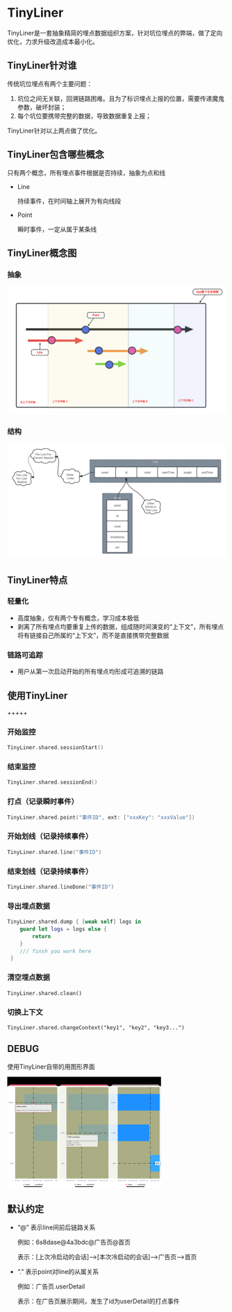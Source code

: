 # TinyLiner

TinyLiner是一套抽象精简的埋点数据组织方案，针对坑位埋点的弊端，做了定向优化，力求升级改造成本最小化。

## TinyLiner针对谁

传统坑位埋点有两个主要问题：

1. 坑位之间无关联，回溯链路困难。且为了标识埋点上报的位置，需要传递魔鬼参数，破坏封装；
2. 每个坑位要携带完整的数据，导致数据重复上报；

TinyLiner针对以上两点做了优化。

## TinyLiner包含哪些概念

只有两个概念，所有埋点事件根据是否持续，抽象为点和线

- Line

  持续事件，在时间轴上展开为有向线段

- Point

  瞬时事件，一定从属于某条线

## TinyLiner概念图

### 抽象

![未命名文件(18)](./assets/未命名文件(18).png)



### 结构

![未命名文件(19)](./assets/未命名文件(19).png)

## TinyLiner特点

### 轻量化

- 高度抽象，仅有两个专有概念，学习成本极低
- 剥离了所有埋点均要重复上传的数据，组成随时间演变的“上下文”，所有埋点将有链接自己所属的“上下文”，而不是直接携带完整数据

### 链路可追踪

- 用户从第一次启动开始的所有埋点均形成可追溯的链路



## 使用TinyLiner

+++++

### 开始监控

```swift
TinyLiner.shared.sessionStart()
```

### 结束监控

```swift
TinyLiner.shared.sessionEnd()
```

### 打点（记录瞬时事件）

```swift
TinyLiner.shared.point("事件ID", ext: ["xxxKey": "xxxValue"])
```

### 开始划线（记录持续事件）

```swift
TinyLiner.shared.line("事件ID")
```

### 结束划线（记录持续事件）

```swift
TinyLiner.shared.lineDone("事件ID")
```

### 导出埋点数据

```swift
TinyLiner.shared.dump { [weak self] logs in
    guard let logs = logs else {
        return
    }
    /// finsh you work here
 }
```

### 清空埋点数据

```
TinyLiner.shared.clean()
```

### 切换上下文

```
TinyLiner.shared.changeContext("key1", "key2", "key3...")
```



## DEBUG

使用TinyLiner自带的用图形界面

<img src="./assets/Simulator Screenshot - iPhone 14 Pro - 2023-11-14 at 18.34.09.png" alt="Simulator Screenshot - iPhone 14 Pro - 2023-11-14 at 18.34.09" style="zoom: 25%;" /><img src="./assets/Simulator Screenshot - iPhone 14 Pro - 2023-11-14 at 18.33.36.png" alt="Simulator Screenshot - iPhone 14 Pro - 2023-11-14 at 18.33.36" style="zoom: 25%;" /><img src="./assets/Simulator Screenshot - iPhone 14 Pro - 2023-11-14 at 18.33.58.png" alt="Simulator Screenshot - iPhone 14 Pro - 2023-11-14 at 18.33.58" style="zoom: 25%;" />

## 默认约定

- “@” 表示line间前后链路关系

  例如：6s8dase@4a3bdc@广告页@首页

  表示：[上次冷启动的会话]-->[本次冷启动的会话]-->广告页-->首页

- “.” 表示point对line的从属关系

  例如：广告页.userDetail

  表示：在广告页展示期间，发生了id为userDetail的打点事件
